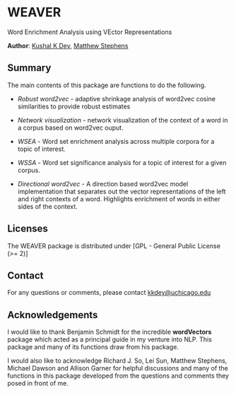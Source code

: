 # WEAVER

Word Enrichment Analysis using VEctor Representations

**Author**:  [Kushal K Dey](http://kkdey.github.io/), [Matthew Stephens](http://stephenslab.uchicago.edu/)

## Summary

The main contents of this package are functions to do the following. 

- *Robust word2vec*  - adaptive shrinkage analysis of word2vec cosine similarities 
                       to provide robust estimates 

- *Network visualization* - network visualization of the context of a word in a corpus 
                            based on word2vec ouput.
                            
- *WSEA* - Word set enrichment analysis across multiple corpora for a topic of interest.

- *WSSA* - Word set significance analysis for a topic of interest for a given corpus.

- *Directional word2vec* - A direction based word2vec model implementation that separates out 
                           the vector representations of the left and right contexts of a word.                               Highlights enrichment of words in either sides of the context.
             
## Licenses

The WEAVER package is distributed under [GPL - General Public License (>= 2)]

## Contact

For any questions or comments, please contact [kkdey@uchicago.edu](kkdey@uchicago.edu)

## Acknowledgements

I would like to thank Benjamin Schmidt for the incredible **wordVectors** package which
acted as a principal guide in my venture into NLP. This package and many of its functions draw from his package.

I would also like to acknowledge Richard J. So, Lei Sun, Matthew Stephens, Michael Dawson and Allison Garner for helpful discussions and many of the functions in this package developed from the questions and comments they posed in front of me.

